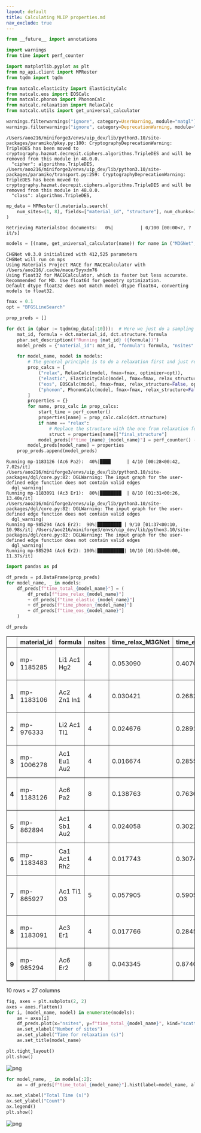 ```yaml
---
layout: default
title: Calculating MLIP properties.md
nav_exclude: true
---
```


```python
from __future__ import annotations

import warnings
from time import perf_counter

import matplotlib.pyplot as plt
from mp_api.client import MPRester
from tqdm import tqdm

from matcalc.elasticity import ElasticityCalc
from matcalc.eos import EOSCalc
from matcalc.phonon import PhononCalc
from matcalc.relaxation import RelaxCalc
from matcalc.utils import get_universal_calculator

warnings.filterwarnings("ignore", category=UserWarning, module="matgl")
warnings.filterwarnings("ignore", category=DeprecationWarning, module="spglib")
```

    /Users/aoo216/miniforge3/envs/uip_dev/lib/python3.10/site-packages/paramiko/pkey.py:100: CryptographyDeprecationWarning: TripleDES has been moved to cryptography.hazmat.decrepit.ciphers.algorithms.TripleDES and will be removed from this module in 48.0.0.
      "cipher": algorithms.TripleDES,
    /Users/aoo216/miniforge3/envs/uip_dev/lib/python3.10/site-packages/paramiko/transport.py:259: CryptographyDeprecationWarning: TripleDES has been moved to cryptography.hazmat.decrepit.ciphers.algorithms.TripleDES and will be removed from this module in 48.0.0.
      "class": algorithms.TripleDES,



```python
mp_data = MPRester().materials.search(
    num_sites=(1, 8), fields=["material_id", "structure"], num_chunks=1, chunk_size=100
)
```


    Retrieving MaterialsDoc documents:   0%|          | 0/100 [00:00<?, ?it/s]



```python
models = [(name, get_universal_calculator(name)) for name in ("M3GNet", "CHGNet", "MACE", "SevenNet")]
```

    CHGNet v0.3.0 initialized with 412,525 parameters
    CHGNet will run on mps
    Using Materials Project MACE for MACECalculator with /Users/aoo216/.cache/mace/5yyxdm76
    Using float32 for MACECalculator, which is faster but less accurate. Recommended for MD. Use float64 for geometry optimization.
    Default dtype float32 does not match model dtype float64, converting models to float32.



```python
fmax = 0.1
opt = "BFGSLineSearch"
```


```python
prop_preds = []

for dct in (pbar := tqdm(mp_data[:10])):  # Here we just do a sampling of 20 structures.
    mat_id, formula = dct.material_id, dct.structure.formula
    pbar.set_description(f"Running {mat_id} ({formula})")
    model_preds = {"material_id": mat_id, "formula": formula, "nsites": len(dct.structure)}

    for model_name, model in models:
        # The general principle is to do a relaxation first and just reuse the same structure.
        prop_calcs = [
            ("relax", RelaxCalc(model, fmax=fmax, optimizer=opt)),
            ("elastic", ElasticityCalc(model, fmax=fmax, relax_structure=False)),
            ("eos", EOSCalc(model, fmax=fmax, relax_structure=False, optimizer=opt)),
            ("phonon", PhononCalc(model, fmax=fmax, relax_structure=False)),
        ]
        properties = {}
        for name, prop_calc in prop_calcs:
            start_time = perf_counter()
            properties[name] = prop_calc.calc(dct.structure)
            if name == "relax":
                # Replace the structure with the one from relaxation for other property computations.
                struct = properties[name]["final_structure"]
            model_preds[f"time_{name}_{model_name}"] = perf_counter() - start_time
        model_preds[model_name] = properties
    prop_preds.append(model_preds)
```

    Running mp-1183126 (Ac6 Pa2):  40%|████      | 4/10 [00:28<00:42,  7.02s/it]    /Users/aoo216/miniforge3/envs/uip_dev/lib/python3.10/site-packages/dgl/core.py:82: DGLWarning: The input graph for the user-defined edge function does not contain valid edges
      dgl_warning(
    Running mp-1183091 (Ac3 Er1):  80%|████████  | 8/10 [01:31<00:26, 13.40s/it]    /Users/aoo216/miniforge3/envs/uip_dev/lib/python3.10/site-packages/dgl/core.py:82: DGLWarning: The input graph for the user-defined edge function does not contain valid edges
      dgl_warning(
    Running mp-985294 (Ac6 Er2):  90%|█████████ | 9/10 [01:37<00:10, 10.98s/it] /Users/aoo216/miniforge3/envs/uip_dev/lib/python3.10/site-packages/dgl/core.py:82: DGLWarning: The input graph for the user-defined edge function does not contain valid edges
      dgl_warning(
    Running mp-985294 (Ac6 Er2): 100%|██████████| 10/10 [01:53<00:00, 11.37s/it]



```python
import pandas as pd

df_preds = pd.DataFrame(prop_preds)
for model_name, _ in models:
    df_preds[f"time_total_{model_name}"] = (
        df_preds[f"time_relax_{model_name}"]
        + df_preds[f"time_elastic_{model_name}"]
        + df_preds[f"time_phonon_{model_name}"]
        + df_preds[f"time_eos_{model_name}"]
    )
```


```python
df_preds
```




<div>
<style scoped>
    .dataframe tbody tr th:only-of-type {
        vertical-align: middle;
    }

    .dataframe tbody tr th {
        vertical-align: top;
    }

    .dataframe thead th {
        text-align: right;
    }
</style>
<table border="1" class="dataframe">
  <thead>
    <tr style="text-align: right;">
      <th></th>
      <th>material_id</th>
      <th>formula</th>
      <th>nsites</th>
      <th>time_relax_M3GNet</th>
      <th>time_elastic_M3GNet</th>
      <th>time_eos_M3GNet</th>
      <th>time_phonon_M3GNet</th>
      <th>M3GNet</th>
      <th>time_relax_CHGNet</th>
      <th>time_elastic_CHGNet</th>
      <th>...</th>
      <th>MACE</th>
      <th>time_relax_SevenNet</th>
      <th>time_elastic_SevenNet</th>
      <th>time_eos_SevenNet</th>
      <th>time_phonon_SevenNet</th>
      <th>SevenNet</th>
      <th>time_total_M3GNet</th>
      <th>time_total_CHGNet</th>
      <th>time_total_MACE</th>
      <th>time_total_SevenNet</th>
    </tr>
  </thead>
  <tbody>
    <tr>
      <th>0</th>
      <td>mp-1185285</td>
      <td>Li1 Ac1 Hg2</td>
      <td>4</td>
      <td>0.053090</td>
      <td>0.407072</td>
      <td>0.128789</td>
      <td>0.551829</td>
      <td>{'relax': {'final_structure': [[0. 0. 0.] Li, ...</td>
      <td>0.481385</td>
      <td>0.711362</td>
      <td>...</td>
      <td>{'relax': {'final_structure': [[0. 0. 0.] Li, ...</td>
      <td>2.169395</td>
      <td>0.883805</td>
      <td>0.450812</td>
      <td>0.676039</td>
      <td>{'relax': {'final_structure': [[-7.42776665e-0...</td>
      <td>1.140780</td>
      <td>2.458804</td>
      <td>1.869540</td>
      <td>4.180051</td>
    </tr>
    <tr>
      <th>1</th>
      <td>mp-1183106</td>
      <td>Ac2 Zn1 In1</td>
      <td>4</td>
      <td>0.030421</td>
      <td>0.268268</td>
      <td>0.120450</td>
      <td>0.364040</td>
      <td>{'relax': {'final_structure': [[6.04095565 6.0...</td>
      <td>0.079872</td>
      <td>0.882399</td>
      <td>...</td>
      <td>{'relax': {'final_structure': [[6.04095565 6.0...</td>
      <td>0.031452</td>
      <td>0.679544</td>
      <td>0.291791</td>
      <td>0.706820</td>
      <td>{'relax': {'final_structure': [[6.04095565 6.0...</td>
      <td>0.783179</td>
      <td>1.620735</td>
      <td>1.304092</td>
      <td>1.709606</td>
    </tr>
    <tr>
      <th>2</th>
      <td>mp-976333</td>
      <td>Li2 Ac1 Tl1</td>
      <td>4</td>
      <td>0.024676</td>
      <td>0.289122</td>
      <td>0.131656</td>
      <td>0.395162</td>
      <td>{'relax': {'final_structure': [[3.65217186 3.6...</td>
      <td>0.117572</td>
      <td>1.021683</td>
      <td>...</td>
      <td>{'relax': {'final_structure': [[3.65217186 3.6...</td>
      <td>0.033575</td>
      <td>0.744124</td>
      <td>0.351666</td>
      <td>0.754758</td>
      <td>{'relax': {'final_structure': [[3.65217186 3.6...</td>
      <td>0.840616</td>
      <td>1.855198</td>
      <td>1.505909</td>
      <td>1.884123</td>
    </tr>
    <tr>
      <th>3</th>
      <td>mp-1006278</td>
      <td>Ac1 Eu1 Au2</td>
      <td>4</td>
      <td>0.016674</td>
      <td>0.285528</td>
      <td>0.125015</td>
      <td>0.870638</td>
      <td>{'relax': {'final_structure': [[1.90872072 1.9...</td>
      <td>0.115037</td>
      <td>0.747267</td>
      <td>...</td>
      <td>{'relax': {'final_structure': [[1.91937276 1.9...</td>
      <td>0.065882</td>
      <td>0.720139</td>
      <td>0.392468</td>
      <td>1.784170</td>
      <td>{'relax': {'final_structure': [[1.92015988 1.9...</td>
      <td>1.297855</td>
      <td>1.480986</td>
      <td>1.815516</td>
      <td>2.962660</td>
    </tr>
    <tr>
      <th>4</th>
      <td>mp-1183126</td>
      <td>Ac6 Pa2</td>
      <td>8</td>
      <td>0.138763</td>
      <td>0.763623</td>
      <td>0.476390</td>
      <td>3.300546</td>
      <td>{'relax': {'final_structure': [[1.94807284 1.1...</td>
      <td>0.514401</td>
      <td>0.787965</td>
      <td>...</td>
      <td>{'relax': {'final_structure': [[1.97716899 1.1...</td>
      <td>0.253474</td>
      <td>1.627623</td>
      <td>1.526866</td>
      <td>9.245135</td>
      <td>{'relax': {'final_structure': [[1.97259296 1.1...</td>
      <td>4.679322</td>
      <td>3.900306</td>
      <td>8.007501</td>
      <td>12.653097</td>
    </tr>
    <tr>
      <th>5</th>
      <td>mp-862894</td>
      <td>Ac1 Sb1 Au2</td>
      <td>4</td>
      <td>0.024058</td>
      <td>0.302274</td>
      <td>0.143157</td>
      <td>0.709291</td>
      <td>{'relax': {'final_structure': [[1.85504146 1.8...</td>
      <td>0.169026</td>
      <td>0.713197</td>
      <td>...</td>
      <td>{'relax': {'final_structure': [[1.86636684 1.8...</td>
      <td>0.080085</td>
      <td>0.779797</td>
      <td>0.349200</td>
      <td>2.018222</td>
      <td>{'relax': {'final_structure': [[1.86114475 1.8...</td>
      <td>1.178781</td>
      <td>1.538933</td>
      <td>1.866018</td>
      <td>3.227304</td>
    </tr>
    <tr>
      <th>6</th>
      <td>mp-1183483</td>
      <td>Ca1 Ac1 Rh2</td>
      <td>4</td>
      <td>0.017743</td>
      <td>0.307425</td>
      <td>0.150159</td>
      <td>0.409490</td>
      <td>{'relax': {'final_structure': [[0. 0. 0.] Ca, ...</td>
      <td>0.128595</td>
      <td>1.218095</td>
      <td>...</td>
      <td>{'relax': {'final_structure': [[-3.26710569e-0...</td>
      <td>0.072052</td>
      <td>0.799258</td>
      <td>0.381329</td>
      <td>0.833204</td>
      <td>{'relax': {'final_structure': [[-1.43153227e-0...</td>
      <td>0.884818</td>
      <td>2.183029</td>
      <td>1.706518</td>
      <td>2.085844</td>
    </tr>
    <tr>
      <th>7</th>
      <td>mp-865927</td>
      <td>Ac1 Ti1 O3</td>
      <td>5</td>
      <td>0.057905</td>
      <td>0.590551</td>
      <td>0.220642</td>
      <td>1.857726</td>
      <td>{'relax': {'final_structure': [[ 1.98335786e-0...</td>
      <td>0.958868</td>
      <td>2.058432</td>
      <td>...</td>
      <td>{'relax': {'final_structure': [[4.89322621e-07...</td>
      <td>0.140441</td>
      <td>1.605045</td>
      <td>0.642871</td>
      <td>3.506733</td>
      <td>{'relax': {'final_structure': [[-4.54351190e-0...</td>
      <td>2.726824</td>
      <td>7.196069</td>
      <td>3.330835</td>
      <td>5.895090</td>
    </tr>
    <tr>
      <th>8</th>
      <td>mp-1183091</td>
      <td>Ac3 Er1</td>
      <td>4</td>
      <td>0.017766</td>
      <td>0.284594</td>
      <td>0.111494</td>
      <td>0.405632</td>
      <td>{'relax': {'final_structure': [[6.87753743e-17...</td>
      <td>0.332892</td>
      <td>0.711292</td>
      <td>...</td>
      <td>{'relax': {'final_structure': [[6.87753743e-17...</td>
      <td>0.028600</td>
      <td>0.647463</td>
      <td>0.271069</td>
      <td>0.778450</td>
      <td>{'relax': {'final_structure': [[6.87753743e-17...</td>
      <td>0.819486</td>
      <td>1.981288</td>
      <td>1.152438</td>
      <td>1.725581</td>
    </tr>
    <tr>
      <th>9</th>
      <td>mp-985294</td>
      <td>Ac6 Er2</td>
      <td>8</td>
      <td>0.043345</td>
      <td>0.874058</td>
      <td>0.300116</td>
      <td>1.700058</td>
      <td>{'relax': {'final_structure': [[1.98893139 1.1...</td>
      <td>0.106140</td>
      <td>0.704069</td>
      <td>...</td>
      <td>{'relax': {'final_structure': [[1.9926     1.1...</td>
      <td>0.085181</td>
      <td>1.962314</td>
      <td>0.935084</td>
      <td>4.654795</td>
      <td>{'relax': {'final_structure': [[1.98893139 1.1...</td>
      <td>2.917576</td>
      <td>1.779912</td>
      <td>3.932626</td>
      <td>7.637374</td>
    </tr>
  </tbody>
</table>
<p>10 rows × 27 columns</p>
</div>




```python
fig, axes = plt.subplots(2, 2)
axes = axes.flatten()
for i, (model_name, model) in enumerate(models):
    ax = axes[i]
    df_preds.plot(x="nsites", y=f"time_total_{model_name}", kind="scatter", ax=ax)
    ax.set_xlabel("Number of sites")
    ax.set_ylabel("Time for relaxation (s)")
    ax.set_title(model_name)

plt.tight_layout()
plt.show()
```



![png](assets/Calculating%20MLIP%20properties_7_0.png)




```python
for model_name, _ in models[:2]:
    ax = df_preds[f"time_total_{model_name}"].hist(label=model_name, alpha=0.6)

ax.set_xlabel("Total Time (s)")
ax.set_ylabel("Count")
ax.legend()
plt.show()
```



![png](assets/Calculating%20MLIP%20properties_8_0.png)
